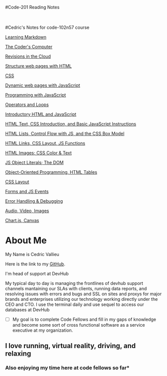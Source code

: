 #Code-201 Reading Notes
<br>
<br>
<br>

#Cedric's Notes for code-102n57 course

[Learning Markdown](markdown.md)
<br>

[The Coder's Computer](TheCodersComputer.md)
<br>

[Revisions in the Cloud](revisions.md)
<br>

[Structure web pages with HTML](html.markdown.md)

[CSS](CSS.md)

[Dynamic web pages with JavaScript](dynamic-web-pages-with-javascript.md)

[Programming with JavaScript](programming-with-javascript.md)

[Operators and Loops](operators-and-loops.md)

[Introductory HTML and JavaScript](class-01.md)

[HTML Text, CSS Introduction, and Basic JavaScript Instructions](class-02.md)

[HTML Lists, Control Flow with JS, and the CSS Box Model](class-03.md)

[HTML Links, CSS Layout, JS Functions](class-04.md)

[HTML Images; CSS Color & Text](class-05.md)

[JS Object Literals; The DOM](class-06.md)

[Object-Oriented Programming, HTML Tables](class-07.md)

[CSS Layout](class-08.md)

[Forms and JS Events](class-09.md)

[Error Handling & Debugging](class-10.md)

[Audio, Video, Images](class-11.md)

[Chart.js, Canvas](class-12.md)

# About Me

My Name is Cedric Vallieu

Here is the link to my [GitHub](https://github.com/Smacksmack206).

I'm head of support at DevHub 

My typical day to day is managing the frontlines of devhub support channels mantaining our SLAs with clients, running data reports, and resolving issues with errors and bugs and SSL on sites and proxys for major brands and enterprises utilizing our technology working directly under the CEO and CTO.
I use the terminal daily and use sequel to access our databases at DevHub


- [ ]  My goal is to complete Code Fellows and fill in my gaps of knowledge and become some sort of cross functional software as a service executive at my organization. 

## I love running, virtual reality, driving, and relaxing


### Also enjoying my time here at code fellows so far*
